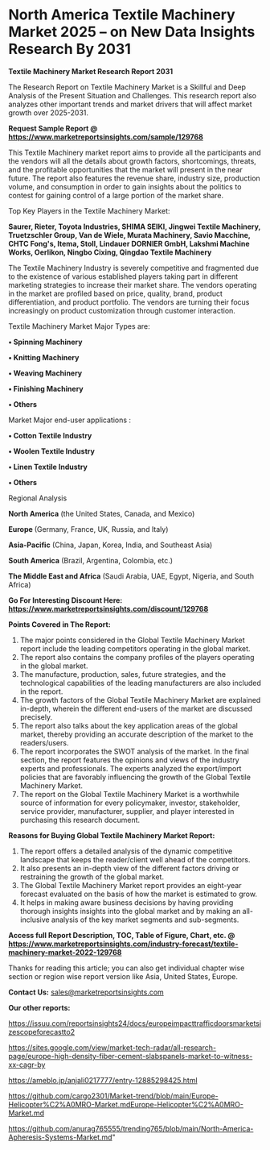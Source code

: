 # North America Textile Machinery Market 2025 – on New Data Insights Research By 2031

<strong>Textile Machinery Market Research Report 2031</strong>

The Research Report on Textile Machinery Market is a Skillful and Deep Analysis of the Present Situation and Challenges. This research report also analyzes other important trends and market drivers that will affect market growth over 2025-2031.

<strong>Request Sample Report @ <a href=https://www.marketreportsinsights.com/sample/129768>https://www.marketreportsinsights.com/sample/129768</a></strong>

This Textile Machinery market report aims to provide all the participants and the vendors will all the details about growth factors, shortcomings, threats, and the profitable opportunities that the market will present in the near future. The report also features the revenue share, industry size, production volume, and consumption in order to gain insights about the politics to contest for gaining control of a large portion of the market share.

Top Key Players in the Textile Machinery Market:

<strong>Saurer, Rieter, Toyota Industries, SHIMA SEIKI, Jingwei Textile Machinery, Truetzschler Group, Van de Wiele, Murata Machinery, Savio Macchine, CHTC Fong's, Itema, Stoll, Lindauer DORNIER GmbH, Lakshmi Machine Works, Oerlikon, Ningbo Cixing, Qingdao Textile Machinery</strong>

The Textile Machinery Industry is severely competitive and fragmented due to the existence of various established players taking part in different marketing strategies to increase their market share. The vendors operating in the market are profiled based on price, quality, brand, product differentiation, and product portfolio. The vendors are turning their focus increasingly on product customization through customer interaction.

Textile Machinery Market Major Types are:

<strong>• Spinning Machinery

• Knitting Machinery

• Weaving Machinery

• Finishing Machinery

• Others</strong>

Market Major end-user applications :

<strong>• Cotton Textile Industry

• Woolen Textile Industry

• Linen Textile Industry

• Others</strong>

Regional Analysis

</u><strong><b>North America</b></strong> (the United States, Canada, and Mexico)

<strong><b>Europe </b></strong>(Germany, France, UK, Russia, and Italy)

<strong><b>Asia-Pacific</b></strong> (China, Japan, Korea, India, and Southeast Asia)

<strong><b>South America</b></strong> (Brazil, Argentina, Colombia, etc.)

<strong><b>The Middle East and Africa</b></strong> (Saudi Arabia, UAE, Egypt, Nigeria, and South Africa)

<strong>Go For Interesting Discount Here: <a href=https://www.marketreportsinsights.com/discount/129768>https://www.marketreportsinsights.com/discount/129768</a></strong>

<strong>Points Covered in The Report:</strong>
<ol>
  <li>The major points considered in the Global Textile Machinery Market report include the leading competitors operating in the global market.</li>
  <li>The report also contains the company profiles of the players operating in the global market.</li>
  <li>The manufacture, production, sales, future strategies, and the technological capabilities of the leading manufacturers are also included in the report.</li>
  <li>The growth factors of the Global Textile Machinery Market are explained in-depth, wherein the different end-users of the market are discussed precisely.</li>
  <li>The report also talks about the key application areas of the global market, thereby providing an accurate description of the market to the readers/users.</li>
  <li>The report incorporates the SWOT analysis of the market. In the final section, the report features the opinions and views of the industry experts and professionals. The experts analyzed the export/import policies that are favorably influencing the growth of the Global Textile Machinery Market.</li>
  <li>The report on the Global Textile Machinery Market is a worthwhile source of information for every policymaker, investor, stakeholder, service provider, manufacturer, supplier, and player interested in purchasing this research document.</li>
</ol>
<strong>Reasons for Buying Global Textile Machinery Market Report:</strong>

<ol>
  <li>The report offers a detailed analysis of the dynamic competitive landscape that keeps the reader/client well ahead of the competitors.</li>
  <li>It also presents an in-depth view of the different factors driving or restraining the growth of the global market.</li>
  <li>The Global Textile Machinery Market report provides an eight-year forecast evaluated on the basis of how the market is estimated to grow.</li>
  <li>It helps in making aware business decisions by having providing thorough insights insights into the global market and by making an all-inclusive analysis of the key market segments and sub-segments.</li>
</ol>
<strong>Access full Report Description, TOC, Table of Figure, Chart, etc. @ <a href=https://www.marketreportsinsights.com/industry-forecast/textile-machinery-market-2022-129768>https://www.marketreportsinsights.com/industry-forecast/textile-machinery-market-2022-129768</a></strong>


Thanks for reading this article; you can also get individual chapter wise section or region wise report version like Asia, United States, Europe.

<strong>Contact Us:</strong>
sales@marketreportsinsights.com

<strong>Our other reports:</strong>

<a href=https://issuu.com/reportsinsights24/docs/europeimpacttrafficdoorsmarketsizescopeforecastto2>https://issuu.com/reportsinsights24/docs/europeimpacttrafficdoorsmarketsizescopeforecastto2</a>

<a href=https://sites.google.com/view/market-tech-radar/all-research-page/europe-high-density-fiber-cement-slabspanels-market-to-witness-xx-cagr-by>https://sites.google.com/view/market-tech-radar/all-research-page/europe-high-density-fiber-cement-slabspanels-market-to-witness-xx-cagr-by</a>

<a href=https://ameblo.jp/anjali0217777/entry-12885298425.html>https://ameblo.jp/anjali0217777/entry-12885298425.html</a>

<a href=https://github.com/cargo2301/Market-trend/blob/main/Europe-Helicopter%C2%A0MRO-Market.mdEurope-Helicopter%C2%A0MRO-Market.md>https://github.com/cargo2301/Market-trend/blob/main/Europe-Helicopter%C2%A0MRO-Market.mdEurope-Helicopter%C2%A0MRO-Market.md</a>

<a href=https://github.com/anurag765555/trending765/blob/main/North-America-Apheresis-Systems-Market.md>https://github.com/anurag765555/trending765/blob/main/North-America-Apheresis-Systems-Market.md</a>"
